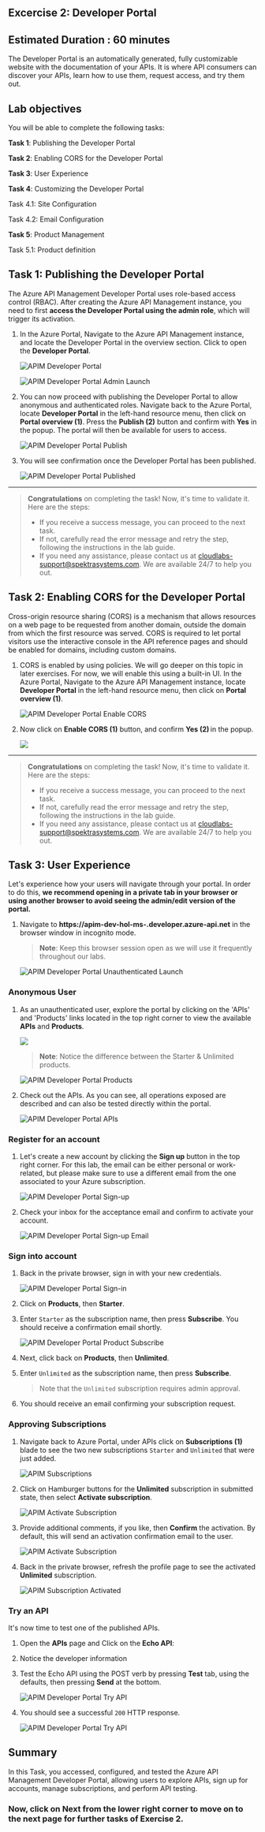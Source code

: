 ## Excercise 2: Developer Portal

## Estimated Duration : 60 minutes

The Developer Portal is an automatically generated, fully customizable website with the documentation of your APIs. It is where API consumers can discover your APIs, learn how to use them, request access, and try them out.

## Lab objectives

You will be able to complete the following tasks:

**Task 1**: Publishing the Developer Portal

**Task 2**: Enabling CORS for the Developer Portal

**Task 3**: User Experience

**Task 4**: Customizing the Developer Portal

   Task 4.1: Site Configuration
   
   Task 4.2: Email Configuration
   
**Task 5**: Product Management

   Task 5.1: Product definition
   
## Task 1: Publishing the Developer Portal

The Azure API Management Developer Portal uses role-based access control (RBAC). After creating the Azure API Management instance, you need to first **access the Developer Portal using the admin role**, which will trigger its activation.

1. In the Azure Portal, Navigate to the Azure API Management instance, and locate the Developer Portal in the overview section. Click to open the **Developer Portal**.

   ![APIM Developer Portal](media/01.png)

   ![APIM Developer Portal Admin Launch](media/02.png)

1. You can now proceed with publishing the Developer Portal to allow anonymous and authenticated roles. Navigate back to the Azure Portal, locate **Developer Portal** in the left-hand resource menu, then click on **Portal overview (1)**. Press the **Publish (2)** button and confirm with **Yes** in the popup. The portal will then be available for users to access.

   ![APIM Developer Portal Publish](media/03.png)

1. You will see confirmation once the Developer Portal has been published.

   ![APIM Developer Portal Published](media/04.png)

---

   > **Congratulations** on completing the task! Now, it's time to validate it. Here are the steps:
   > - If you receive a success message, you can proceed to the next task.
   > - If not, carefully read the error message and retry the step, following the instructions in the lab guide. 
   > - If you need any assistance, please contact us at cloudlabs-support@spektrasystems.com. We are available 24/7 to help you out.

   <validation step="3b8a26c1-5a63-401b-805b-ac1d6498c3b9" />

## Task 2: Enabling CORS for the Developer Portal

Cross-origin resource sharing (CORS) is a mechanism that allows resources on a web page to be requested from another domain, outside the domain from which the first resource was served. CORS is required to let portal visitors use the interactive console in the API reference pages and should be enabled for domains, including custom domains.

1. CORS is enabled by using policies. We will go deeper on this topic in later exercises. For now, we will enable this using a built-in UI. In the Azure Portal, Navigate to the Azure API Management instance, locate **Developer Portal** in the left-hand resource menu, then click on **Portal overview (1)**.

      ![APIM Developer Portal Enable CORS](media/05.png)

1. Now click on **Enable CORS (1)** button, and confirm **Yes (2)** in the popup.

      ![](media/cors.png)

---

   > **Congratulations** on completing the task! Now, it's time to validate it. Here are the steps:
   > - If you receive a success message, you can proceed to the next task.
   > - If not, carefully read the error message and retry the step, following the instructions in the lab guide. 
   > - If you need any assistance, please contact us at cloudlabs-support@spektrasystems.com. We are available 24/7 to help you out.

   <validation step="d4b92395-ee33-451e-9dad-898856cea431" />

## Task 3: User Experience

Let's experience how your users will navigate through your portal. In order to do this, **we recommend opening in a private tab in your browser or using another browser to avoid seeing the admin/edit version of the portal.**

1. Navigate to **https://apim-dev-hol-ms-<inject key="Deployment ID" enableCopy="false" />.developer.azure-api.net** in the browser window in incognito mode.

      > **Note**: Keep this browser session open as we will use it frequently throughout our labs.
      
      ![APIM Developer Portal Unauthenticated Launch](media/06.png)

### Anonymous User

1. As an unauthenticated user, explore the portal by clicking on the 'APIs' and 'Products' links located in the top right corner to view the available **APIs** and **Products**.

      ![](media/exploreapi.png)

      > **Note**: Notice the difference between the Starter & Unlimited products.

      ![APIM Developer Portal Products](media/07.png)

1. Check out the APIs. As you can see, all operations exposed are described and can also be tested directly within the portal.

      ![APIM Developer Portal APIs](media/08.png)

### Register for an account

1. Let's create a new account by clicking the **Sign up** button in the top right corner. For this lab, the email can be either personal or work-related, but please make sure to use a different email from the one associated to your Azure subscription.

      ![APIM Developer Portal Sign-up](media/09.png)

1. Check your inbox for the acceptance email and confirm to activate your account.

      ![APIM Developer Portal Sign-up Email](media/10.png)

### Sign into account

1. Back in the private browser, sign in with your new credentials.

      ![APIM Developer Portal Sign-in](media/11.png)

1. Click on **Products**, then **Starter**.
1. Enter `Starter` as the subscription name, then press **Subscribe**. You should receive a confirmation email shortly.

      ![APIM Developer Portal Product Subscribe](media/12.png)

1. Next, click back on **Products**, then **Unlimited**.
1. Enter `Unlimited` as the subscription name, then press **Subscribe**.
   > Note that the `Unlimited` subscription requires admin approval.
1. You should receive an email confirming your subscription request.

### Approving Subscriptions

1. Navigate back to Azure Portal, under APIs click on **Subscriptions (1)** blade to see the two new subscriptions `Starter` and `Unlimited` that were just added.

      ![APIM Subscriptions](media/P3-T3-AS.png)

1. Click on Hamburger buttons for the **Unlimited** subscription in submitted state, then select **Activate subscription**.

      ![APIM Activate Subscription](media/14.png)

1. Provide additional comments, if you like, then **Confirm** the activation. By default, this will send an activation confirmation email to the user.

      ![APIM Activate Subscription](media/P3-T3-ActSubscription.png)

1. Back in the private browser, refresh the profile page to see the activated **Unlimited** subscription.

      ![APIM Subscription Activated](media/15.png)

### Try an API

It's now time to test one of the published APIs.

1. Open the **APIs** page and Click on the **Echo API**:
1. Notice the developer information
1. Test the Echo API using the POST verb by pressing **Test** tab, using the defaults, then pressing **Send** at the bottom.

      ![APIM Developer Portal Try API](<media/Ex-2-T-3(1).png>)

1. You should see a successful `200` HTTP response.

      ![APIM Developer Portal Try API](<media/Ex-2-T-3(2).png>)

## Summary

In this Task, you accessed, configured, and tested the Azure API Management Developer Portal, allowing users to explore APIs, sign up for accounts, manage subscriptions, and perform API testing.

### Now, click on Next from the lower right corner to move on to the next page for further tasks of Exercise 2.
